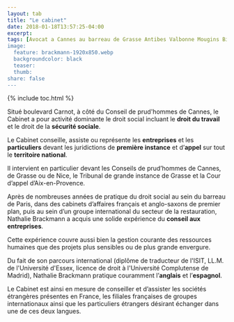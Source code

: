 ```yaml
---
layout: tab
title: "Le cabinet"
date: 2018-01-18T13:57:25-04:00
excerpt:
tags: [Avocat a Cannes au barreau de Grasse Antibes Valbonne Mougins Biot Vallauris Sophia Antipolis Nice Cannes Nathalie Brackmann droit travail droit social PACA Cote d'Azur Lawyer]
image:
  feature: brackmann-1920x850.webp
  backgroundcolor: black
  teaser: 
  thumb:
share: false
---
```



{% include toc.html %}

Situ&eacute; boulevard Carnot, &agrave; c&ocirc;t&eacute; du Conseil de prud'hommes de Cannes, le Cabinet a pour activit&eacute; dominante le droit social incluant le **droit du travail** et le droit de la **s&eacute;curit&eacute; sociale**.

Le Cabinet conseille, assiste ou repr&eacute;sente les **entreprises** et les **particuliers** devant les juridictions de **premi&egrave;re instance** et d&rsquo;**appel** sur tout le **territoire national**.

Il intervient en particulier devant les Conseils de prud&rsquo;hommes de Cannes, de Grasse ou de Nice, le Tribunal de grande instance de Grasse et la Cour d&rsquo;appel d&rsquo;Aix-en-Provence.

Apr&egrave;s de nombreuses ann&eacute;es de pratique du droit social au sein du barreau de Paris, dans des cabinets d&rsquo;affaires fran&ccedil;ais et anglo-saxons de premier plan, puis au sein d&rsquo;un groupe international du secteur de la restauration, Nathalie Brackmann a acquis une solide exp&eacute;rience du **conseil aux entreprises**.

Cette exp&eacute;rience couvre aussi bien la gestion courante des ressources humaines que des projets plus sensibles ou de plus grande envergure.

Du fait de son parcours international (dipl&ocirc;me de traducteur de l'ISIT, LL.M. de l'Universit&eacute; d'Essex, licence de droit &agrave; l'Universit&eacute; Complutense de Madrid), Nathalie Brackmann pratique couramment l&rsquo;**anglais** et l&rsquo;**espagnol**.

Le Cabinet est ainsi en mesure de conseiller et d&rsquo;assister les soci&eacute;t&eacute;s &eacute;trang&egrave;res pr&eacute;sentes en France, les filiales fran&ccedil;aises de groupes internationaux ainsi que les particuliers &eacute;trangers d&eacute;sirant &eacute;changer dans une de ces deux langues.
